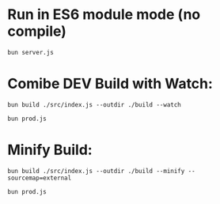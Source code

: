 # Run in ES6 module mode (no compile)
  
```
bun server.js
```

# Comibe DEV Build with Watch:
  
```
bun build ./src/index.js --outdir ./build --watch

bun prod.js
```

# Minify Build:

```
bun build ./src/index.js --outdir ./build --minify --sourcemap=external

bun prod.js
```